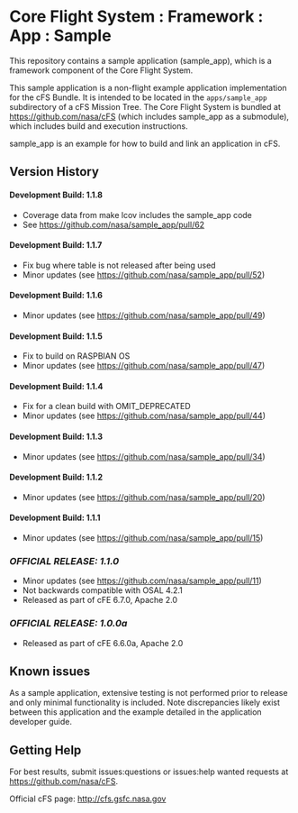# Core Flight System : Framework : App : Sample

This repository contains a sample application (sample_app), which is a framework component of the Core Flight System.

This sample application is a non-flight example application implementation for the cFS Bundle. It is intended to be located in the `apps/sample_app` subdirectory of a cFS Mission Tree.  The Core Flight System is bundled at https://github.com/nasa/cFS (which includes sample_app as a submodule), which includes build and execution instructions.

sample_app is an example for how to build and link an application in cFS.

## Version History

#### Development Build: 1.1.8
- Coverage data from make lcov includes the sample_app code
- See https://github.com/nasa/sample_app/pull/62

#### Development Build: 1.1.7
- Fix bug where table is not released after being used
- Minor updates (see https://github.com/nasa/sample_app/pull/52)

#### Development Build: 1.1.6
- Minor updates (see https://github.com/nasa/sample_app/pull/49)

#### Development Build: 1.1.5
- Fix to build on RASPBIAN OS
- Minor updates (see https://github.com/nasa/sample_app/pull/47)

#### Development Build: 1.1.4
- Fix for a clean build with OMIT_DEPRECATED
- Minor updates (see https://github.com/nasa/sample_app/pull/44)

#### Development Build: 1.1.3
- Minor updates (see https://github.com/nasa/sample_app/pull/34)

#### Development Build: 1.1.2
- Minor updates (see https://github.com/nasa/sample_app/pull/20)

#### Development Build: 1.1.1
- Minor updates (see https://github.com/nasa/sample_app/pull/15)

### ***OFFICIAL RELEASE: 1.1.0***

- Minor updates (see https://github.com/nasa/sample_app/pull/11)
- Not backwards compatible with OSAL 4.2.1
- Released as part of cFE 6.7.0, Apache 2.0

### ***OFFICIAL RELEASE: 1.0.0a***

- Released as part of cFE 6.6.0a, Apache 2.0

## Known issues

As a sample application, extensive testing is not performed prior to release and only minimal functionality is included.  Note discrepancies likely exist between this application and the example detailed in the application developer guide.

## Getting Help

For best results, submit issues:questions or issues:help wanted requests at https://github.com/nasa/cFS.

Official cFS page: http://cfs.gsfc.nasa.gov
